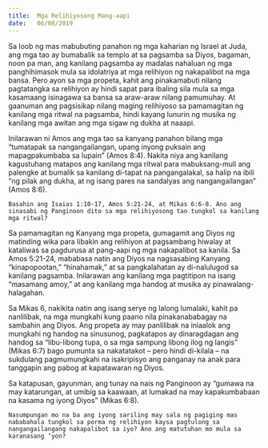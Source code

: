 ```yaml
---
title:  Mga Relihiyosong Mang-aapi
date:   06/08/2019
---
```


Sa loob ng mas mabubuting panahon ng mga kaharian ng Israel at Juda, ang mga tao ay bumabalik sa templo at sa pagsamba sa Diyos, bagaman, noon pa man, ang kanilang pagsamba ay madalas nahaluan ng mga panghihimasok mula sa idolatriya at mga relihiyon ng nakapalibot na mga bansa. Pero ayon sa mga propeta, kahit ang pinakamabuti nilang pagtatangka sa relihiyon ay hindi sapat para ibaling sila mula sa mga kasamaang isinagawa sa bansa sa araw-araw nilang pamumuhay. At gaanuman ang pagsisikap nilang maging relihiyoso sa pamamagitan ng kanilang mga ritwal na pagsamba, hindi kayang lunurin ng musika ng kanilang mga awitan ang mga sigaw ng dukha at naaapi.

Inilarawan ni Amos ang mga tao sa kanyang panahon bilang mga “tumatapak sa nangangailangan, upang inyong puksain ang mapagpakumbaba sa lupain” (Amos 8:4). Nakita niya ang kanilang kagustuhang matapos ang kanilang mga ritwal para mabuksang-muli ang palengke at bumalik sa kanilang di-tapat na pangangalakal, sa halip na ibili “ng pilak ang dukha, at ng isang pares na sandalyas ang nangangailangan” (Amos 8:6).

`Basahin ang Isaias 1:10-17, Amos 5:21-24, at Mikas 6:6-8. Ano ang sinasabi ng Panginoon dito sa mga relihiyosong tao tungkol sa kanilang mga ritwal?`

Sa pamamagitan ng Kanyang mga propeta, gumagamit ang Diyos ng matinding wika para libakin ang relihiyon at pagsambang hiwalay at kataliwas sa pagdurusa at pang-aapi ng mga nakapalibot sa kanila. Sa Amos 5:21-24, mababasa natin ang Diyos na nagsasabing Kanyang “kinapopootan,” “hinahamak,” at sa pangkalahatan ay di-nalulugod sa kanilang pagsamba. Inilarawan ang kanilang mga pagtitipon na isang “masamang amoy,” at ang kanilang mga handog at musika ay pinawalang-halagahan.

Sa Mikas 6, nakikita natin ang isang serye ng lalong lumalaki, kahit pa nanlilibak, na mga mungkahi kung paano nila pinakanababagay na sambahin ang Diyos. Ang propeta ay may panlilibak na iniaalok ang mungkahi ng handog na sinusunog, pagkatapos ay dinaragdagan ang handog sa “libu-libong tupa, o sa mga sampung libong ilog ng langis” (Mikas 6:7) bago pumunta sa nakatatakot – pero hindi di-kilala – na sukdulang pagmumungkahi na isakripisyo ang panganay na anak para tanggapin ang pabog at kapatawaran ng Diyos.

Sa katapusan, gayunman, ang tunay na nais ng Panginoon ay “gumawa na may katarungan, at umibig sa kaawaan, at lumakad na may kapakumbabaan na kasama ng iyong Diyos” (Mikas 6:8).

`Nasumpungan mo na ba ang iyong sariling may sala ng pagiging mas nababahala tungkol sa porma ng relihiyon kaysa pagtulong sa nangangailangang nakapalibot sa iyo? Ano ang matutuhan mo mula sa karanasang ‘yon?`